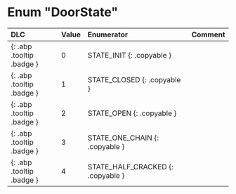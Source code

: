 # Enum "DoorState"
|DLC|Value|Enumerator|Comment|
|:--|:--|:--|:--|
|[ ](#){: .abp .tooltip .badge }|0 |STATE_INIT {: .copyable } |  | 
|[ ](#){: .abp .tooltip .badge }|1 |STATE_CLOSED {: .copyable } |  | 
|[ ](#){: .abp .tooltip .badge }|2 |STATE_OPEN {: .copyable } |  | 
|[ ](#){: .abp .tooltip .badge }|3 |STATE_ONE_CHAIN {: .copyable } |  | 
|[ ](#){: .abp .tooltip .badge }|4 |STATE_HALF_CRACKED {: .copyable } |  | 